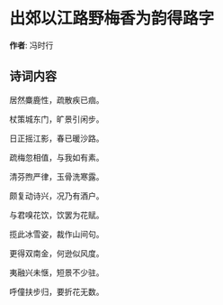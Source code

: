 # 出郊以江路野梅香为韵得路字

**作者**: 冯时行

## 诗词内容

居然麋鹿性，疏散疾已痼。

杖策城东门，旷景引闲步。

日正摇江影，春已暖沙路。

疏梅忽相值，与我如有素。

清芬煦严律，玉骨洗寒露。

颇复动诗兴，况乃有酒户。

与君嗅花饮，饮罢为花赋。

揽此冰雪姿，裁作山间句。

更得双南金，何逊似风度。

夷融兴未惬，短景不少驻。

呼僮扶步归，要折花无数。

